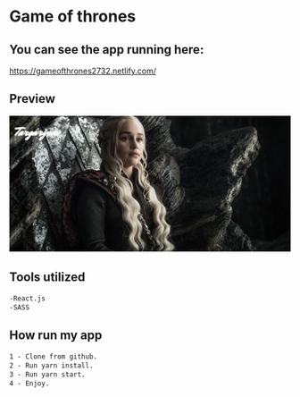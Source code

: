 # Game of thrones

## You can see the app running here:
 
 https://gameofthrones2732.netlify.com/

## Preview

![Optional Text](/src/assets/daenerys.PNG)

## Tools utilized
```
-React.js
-SASS
```
## How run my app

```
1 - Clone from github.
2 - Run yarn install.
3 - Run yarn start.
4 - Enjoy.
```
